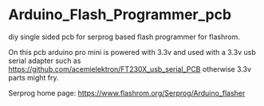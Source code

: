 # Arduino_Flash_Programmer_pcb
diy single sided pcb for serprog based flash programmer for flashrom.

On this pcb arduino pro mini is powered with 3.3v and used with a 3.3v usb serial adapter such as https://github.com/acemielektron/FT230X_usb_serial_PCB otherwise 3.3v parts might fry.

Serprog home page: https://www.flashrom.org/Serprog/Arduino_flasher
